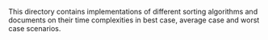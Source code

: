 This directory contains implementations of different sorting algorithms and documents on their time complexities in best case, average case and worst case scenarios.
